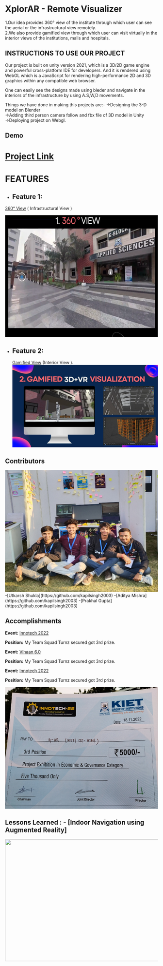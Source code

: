 <!-- which  -->
# XplorAR - Remote Visualizer
 
1.Our idea provides 360° view of the institute through which user can see the aerial or the infrastructural view remotely. </br>
2.We also provide gamified view through which user can visit virtually in the interior views of the institutions, malls and hospitals.

 
## INSTRUCTIONS TO USE OUR PROJECT

Our project is built on unity version 2021, which is a 3D/2D game engine and powerful cross-platform IDE for developers. And it is rendered using WebGL which is a JavaScript for rendering high-performance 2D and 3D graphics within any compatible web browser.

One can easily see the designs made using bleder and navigate in the interiors of the infrastructure by using A.S,W,D movements.

Things we have done in making this projects are:- 
->Designing the 3-D model on Blender </br>
->Adding third person camera follow and fbx file of 3D model in Unity </br>
->Deploying project on Webgl. </br>



## Demo
# [Project Link](https://xplorar.netlify.app/)


# FEATURES
 - ## **Feature 1:**  </br>
  [ 360° View](https://orbix360.com/t/OFYPMIMh76hoqUEmXUrBTiHfPrw1/6462557812424704) ( Infrastructural View )

<img src ="1.png" width ="700" height = "400">


- ## **Feature 2:** </br>
  [Gamified View](https://thunderous-sherbet-80b45f.netlify.app/) (Interior View ).
   ![](2.png)

## Contributors

<img src = "3.jpg" width = "550" height = "400">
-[Utkarsh Shukla](https://github.com/kapilsingh2003)
-[Aditya Mishra](https://github.com/kapilsingh2003)
-[Prakhal Gupta](https://github.com/kapilsingh2003)

## Accomplishments


**Event:**  [Innotech 2022](https://innotech.kiet.edu/)

**Position:** My Team Squad Turnz secured got 3rd prize.

**Event:**  [Vihaan 6.0 ](https://innotech.kiet.edu/)

**Position:** My Team Squad Turnz secured got 3rd prize.

**Event:**  [Innotech 2022](https://innotech.kiet.edu/)

**Position:** My Team Squad Turnz secured got 3rd prize.

<img src = "4.jpg" width = "600" height = "400">

## Lessons Learned :  - [Indoor Navigation using Augmented Reality]

<img src = "ab.gif" width = "700" height = "400">

